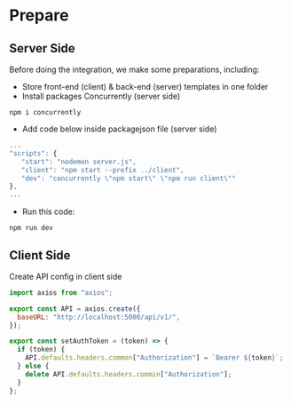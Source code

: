 # Prepare

## Server Side

Before doing the integration, we make some preparations, including:

- Store front-end (client) & back-end (server) templates in one folder
- Install packages Concurrently (server side)

```
npm i concurrently
```

- Add code below inside packagejson file (server side)

```javascript
...
"scripts": {
   "start": "nodemon server.js",
   "client": "npm start --prefix ../client",
   "dev": "concurrently \"npm start\" \"npm run client\""
},
...
```

- Run this code:

```
npm run dev
```

## Client Side

Create API config in client side

```javascript
import axios from "axios";

export const API = axios.create({
  baseURL: "http://localhost:5000/api/v1/",
});

export const setAuthToken = (token) => {
  if (token) {
    API.defaults.headers.common["Authorization"] = `Bearer ${token}`;
  } else {
    delete API.defaults.headers.commin["Authorization"];
  }
};
```
